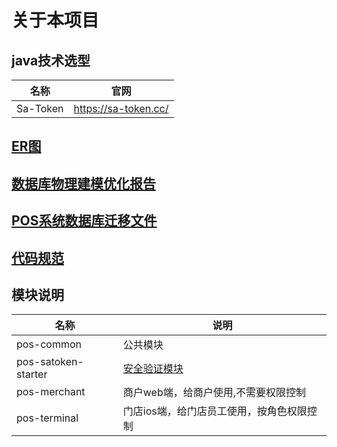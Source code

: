 # 关于本项目

## java技术选型

| 名称       | 官网                   |
|----------|----------------------|
| Sa-Token | https://sa-token.cc/ |

## [ER图](./pos-doc/POS系统E-R图设计.md)

## [数据库物理建模优化报告](./pos-doc/数据库物理建模优化报告.md)

## [POS系统数据库迁移文件](./pos-doc/V1__create_pos_system.sql)

## [代码规范](./pos-doc/代码规范.md)

## 模块说明

| 名称                  | 说明                                                   |
|---------------------|------------------------------------------------------|
| pos-common          | 公共模块                                                 |
| pos-satoken-starter | [安全验证模块](./pos-common/pos-satoken-starter/README.md) |
| pos-merchant        | 商户web端，给商户使用,不需要权限控制                                 |
| pos-terminal        | 门店ios端，给门店员工使用，按角色权限控制                               |